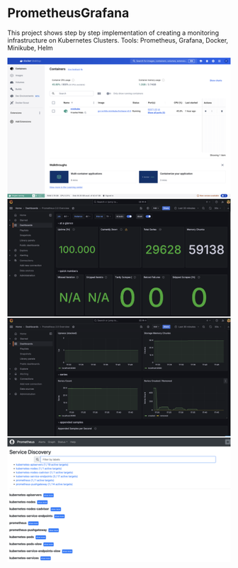 # PrometheusGrafana
This project shows step by step implementation of creating a monitoring infrastructure on Kubernetes Clusters.
Tools: Prometheus, Grafana, Docker, Minikube, Helm

![Docker Container](Images/Docker.png)
![Grafana 1](Images/Grafana1.png)
![Grafana 2](Images/Grafana2.png)
![Prometheus](Images/Prometheus.png)